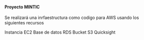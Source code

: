#### Proyecto MINTIC

Se realizará una inrfaestructura como codigo para AWS usando los siguientes recursos 

Instancia EC2
Base de datos RDS
Bucket S3
Quicksight

